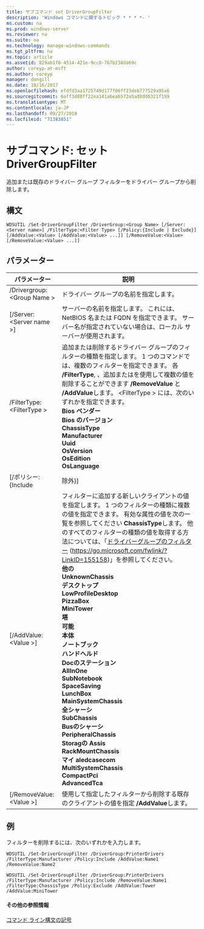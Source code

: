 ```yaml
---
title: サブコマンド set DriverGroupFilter
description: 'Windows コマンドに関するトピック * * * *- '
ms.custom: na
ms.prod: windows-server
ms.reviewer: na
ms.suite: na
ms.technology: manage-windows-commands
ms.tgt_pltfrm: na
ms.topic: article
ms.assetid: 829ab1f0-4514-421e-9cc0-767b238da69c
author: coreyp-at-msft
ms.author: coreyp
manager: dongill
ms.date: 10/16/2017
ms.openlocfilehash: efdfd3aa1725749d177f06ff23deb777529a95a6
ms.sourcegitcommit: 6aff3d88ff22ea141a6ea6572a5ad8dd6321f199
ms.translationtype: MT
ms.contentlocale: ja-JP
ms.lasthandoff: 09/27/2019
ms.locfileid: "71383851"
---
```

# <a name="subcommand-set-drivergroupfilter"></a>サブコマンド: セット DriverGroupFilter



追加または既存のドライバー グループ フィルターをドライバー グループから削除します。

## <a name="syntax"></a>構文

```
WDSUTIL /Set-DriverGroupFilter /DriverGroup:<Group Name> [/Server:<Server name>] /FilterType:<Filter Type> [/Policy:{Include | Exclude}] [/AddValue:<Value> [/AddValue:<Value> ...]] [/RemoveValue:<Value> [/RemoveValue:<Value> ...]]
```

## <a name="parameters"></a>パラメーター

|         パラメーター          |                                                                                                                                                                                                                                                                                                                                                                                                                                                                               説明                                                                                                                                                                                                                                                                                                                                                                                                                                                                               |
|----------------------------|-------------------------------------------------------------------------------------------------------------------------------------------------------------------------------------------------------------------------------------------------------------------------------------------------------------------------------------------------------------------------------------------------------------------------------------------------------------------------------------------------------------------------------------------------------------------------------------------------------------------------------------------------------------------------------------------------------------------------------------------------------------------------------------------------------------------------------------------------------------------------------------------------------------------------------------------------------------------------|
| /Drivergroup: \<Group Name > |                                                                                                                                                                                                                                                                                                                                                                                                                                                                 ドライバー グループの名前を指定します。                                                                                                                                                                                                                                                                                                                                                                                                                                                                 |
|  [/Server: \<Server name >]  |                                                                                                                                                                                                                                                                                                                                                                                                                サーバーの名前を指定します。 これには、NetBIOS 名または FQDN を指定できます。 サーバー名が指定されていない場合は、ローカル サーバーが使用されます。                                                                                                                                                                                                                                                                                                                                                                                                                 |
| /FilterType: \<FilterType >  |                                                                                                                                                                                                                                                                       追加または削除するドライバー グループのフィルターの種類を指定します。 1 つのコマンドでは、複数のフィルターを指定できます。 各 **/FilterType**, 、追加またはを使用して複数の値を削除することができます **/RemoveValue** と **/AddValue**します。 \<FilterType > には、次のいずれかを指定できます。</br>**Bios ベンダー**</br>**Bios のバージョン**</br>**ChassisType**</br>**Manufacturer**</br>**Uuid**</br>**OsVersion**</br>**OsEdition**</br>**OsLanguage**                                                                                                                                                                                                                                                                        |
|     [/ポリシー: {Include      |                                                                                                                                                                                                                                                                                                                                                                                                                                                                                除外}]                                                                                                                                                                                                                                                                                                                                                                                                                                                                                |
|    [/AddValue: \<Value >]    | フィルターに追加する新しいクライアントの値を指定します。 1 つのフィルターの種類に複数の値を指定できます。 有効な属性の値を次の一覧を参照してください **ChassisType**します。 他のすべてのフィルターの種類の値を取得する方法については、「[ドライバーグループのフィルター](https://go.microsoft.com/fwlink/?LinkID=155158) (<https://go.microsoft.com/fwlink/?LinkID=155158>)」を参照してください。</br>**他の**</br>**UnknownChassis**</br>**デスクトップ**</br>**LowProfileDesktop**</br>**PizzaBox**</br>**MiniTower**</br>**塔**</br>**可能**</br>**本体**</br>**ノートブック**</br>**ハンドヘルド**</br>**Docのステーション**</br>**AllInOne**</br>**SubNotebook**</br>**SpaceSaving**</br>**LunchBox**</br>**MainSystemChassis**</br>**全シャーシ**</br>**SubChassis**</br>**Busのシャーシ**</br>**PeripheralChassis**</br>**Storagの Assis**</br>**RackMountChassis**</br>**マイ aledcasecom**</br>**MultiSystemChassis**</br>**CompactPci**</br>**AdvancedTca** |
|  [/RemoveValue: \<Value >]   |                                                                                                                                                                                                                                                                                                                                                                                                                                     使用して指定したフィルターから削除する既存のクライアントの値を指定 **/AddValue**します。                                                                                                                                                                                                                                                                                                                                                                                                                                      |

## <a name="BKMK_examples"></a>例

フィルターを削除するには、次のいずれかを入力します。
```
WDSUTIL /Set-DriverGroupFilter /DriverGroup:PrinterDrivers /FilterType:Manufacturer /Policy:Include /AddValue:Name1 /RemoveValue:Name2
```
```
WDSUTIL /Set-DriverGroupFilter /DriverGroup:PrinterDrivers /FilterType:Manufacturer /Policy:Include /RemoveValue:Name1 /FilterType:ChassisType /Policy:Exclude /AddValue:Tower /AddValue:MiniTower
```

#### <a name="additional-references"></a>その他の参照情報

[コマンド ライン構文の記号](command-line-syntax-key.md)